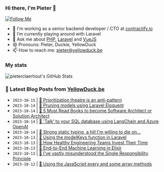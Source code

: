 ### Hi there, I'm Pieter 👋  
[![Follow Me](https://img.shields.io/github/followers/pieterclaerhout?label=Follow&style=social)](https://github.com/pieterclaerhout)

- 🏢 I'm working as a senior backend developer / CTO at [contractify.io](https://contractify.io)
- 🌱 I’m currently playing around with Laravel
- 💬 Ask me about [PHP](https://php.net), [Laravel](http://laravel.com) and [VueJS](https://vuejs.org)
- 😄 Pronouns: Pieter, Duckie, YellowDuck
- 📫 How to reach me: pieter@yellowduck.be

### My stats

![pieterclaerhout's GitHub Stats](https://github-readme-stats.vercel.app/api?username=pieterclaerhout&show_icons=true&count_private=true&line_height=40)

### 📩 Latest Blog Posts from [YellowDuck.be](https://www.yellowduck.be/)
<!-- BLOG-POST-LIST:START -->
- `2023-10-15` | [🔗 Prioritization theatre is an anti-pattern](https://www.yellowduck.be/posts/prioritization-theatre-is-an-anti-pattern)  
- `2023-10-14` | [🐥 Pruning models using Laravel Eloquent](https://www.yellowduck.be/posts/pruning-models-using-laravel-eloquent)  
- `2023-10-14` | [🔗 5 Must Read Books to become Software Architect or Solution Architect](https://www.yellowduck.be/posts/5-must-read-books-to-become-software-architect-or-solution-architect)  
- `2023-10-14` | [🔗 &#39;Talk&#39; to your SQL database using LangChain and Azure OpenAI](https://www.yellowduck.be/posts/talk-to-your-sql-database-using-langchain-and-azure-openai)  
- `2023-10-14` | [🔗 Strong static typing, a hill I&#39;m willing to die on…](https://www.yellowduck.be/posts/strong-static-typing-a-hill-im-willing-to-die-on)  
- `2023-10-13` | [🐥 Using the modelKeys function in Laravel](https://www.yellowduck.be/posts/using-the-modelkeys-function-in-laravel)  
- `2023-10-13` | [🔗 How Healthy Engineering Teams Invest Their Time](https://www.yellowduck.be/posts/how-healthy-engineering-teams-invest-their-time)  
- `2023-10-13` | [🔗 End-to-End Machine Learning in Elixir](https://www.yellowduck.be/posts/end-to-end-machine-learning-in-elixir)  
- `2023-10-13` | [🔗 I&#39;ve vastly misunderstood the Single Responsibility Principle](https://www.yellowduck.be/posts/ive-vastly-misunderstood-the-single-responsibility-principle)  
- `2023-10-12` | [🐥 Using the JavaScript every and some array methods](https://www.yellowduck.be/posts/using-the-javascript-every-and-some-array-methods)  

<!-- BLOG-POST-LIST:END -->
